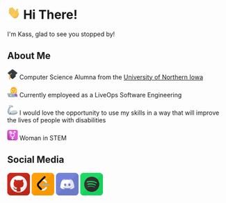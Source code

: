 # <img src="https://raw.githubusercontent.com/CallMeKass/CallMeKass/main/assets/wave.gif" width="30px" height="30px"> Hi There!  
I'm Kass, glad to see you stopped by!

## About Me
<img src="https://raw.githubusercontent.com/CallMeKass/CallMeKass/main/assets/graduation-cap.png" width="24px"> Computer Science Alumna from the [University of Northern Iowa](https://uni.edu/)  

<img src="https://raw.githubusercontent.com/CallMeKass/CallMeKass/main/assets/woman-technologist.png" width="24px"> Currently employeed as a LiveOps Software Engineering 

<img src="https://raw.githubusercontent.com/CallMeKass/CallMeKass/main/assets/mechanical-arm.png" width="24px"> I would love the opportunity to use my skills in a way that will improve the lives of people with disabilities  

<img src="https://raw.githubusercontent.com/CallMeKass/CallMeKass/main/assets/transgender-female.png" width="24px"> Woman in STEM  

## Social Media
<div>
    <!--GitHub -->
    <a href="https://github.com/CallMeKass/"><img width="52px"; src="assets/social-github.png" alt="github user: CallMeKass"></a>
    <!-- LeetCode -->
    <a href="https://leetcode.com/CallMeKass/"><img width="52px"; src="assets/social-leetcode.png" alt="leetcode user: 0xCA55"></a>
    <!-- Discord -->
    <a href="https://discordapp.com/users/427971150530740235/"><img width="52px"; src="https://raw.githubusercontent.com/CallMeKass/CallMeKass/main/assets/social-discord.png" alt="discord user: Cooties#3015"></a>
    <!-- Spotify -->
    <a href="https://open.spotify.com/user/313qrymvwbrdljocgr6t44fgbh4q"><img width="52px"; src="assets/social-spotify.png" alt=" user: 0xCA55"></a> 
</div>
